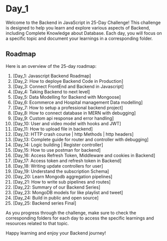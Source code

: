 # Day_1
Welcome to the Backend in JavaScript in 25-Day Challenge! This challenge is designed to help you learn and explore various aspects of Backend, including Complete Knowledge about Database. Each day, you will focus on a specific topic and document your learnings in a corresponding folder.

## Roadmap
Here is an overview of the 25-day roadmap:
1. [Day_1: Javascript Backend Roadmap]
2. [Day_2: How to deploye Backend Code in Production]
3. [Day_3: Connect FrontEnd and Backend in Javascript]
4. [Day_4: Taking Backend to next level]
5. [Day_5: Data Modelling for Backend with Mongoose]
6. [Day_6: Ecommerce and Hospital management Data modelling]
7. [Day_7: How to setup a professional backend project]
8. [Day_8: How to connect database in MERN with debugging]
9. [Day_9: Custom api response and error handling]
10. [Day_10: User and video model with hooks and JWT]
11. [Day_11: How to upload file in backend]
12. [Day_12: HTTP crash course | http Methods | http headers]
13. [Day_13: Complete guide for router and controller with debugging]
14. [Day_14: Logic building | Register controller]
15. [Day_15: How to use postman for backend]
16. [Day_16: Access Refresh Token, Middleware and cookies in Backend]
17. [Day_17: Access token and refresh token in Backend]
18. [Day_18: Writing update controllers for user]
19. [Day_19: Understand the subscription Schema]
20. [Day_20: Learn Mongodb aggregation pipelines]
21. [Day_21: How to write sub pipelines and routes]
22. [Day_22: Summary of our Backend Series]
23. [Day_23: MongoDB models for like playlist and tweet]
24. [Day_24: Build in public and open source]
25. [Day_25: Backend series Final]

As you progress through the challenge, make sure to check the corresponding folders for each day to access the specific learnings and resources related to that topic.

Happy learning and enjoy your Backend journey!
